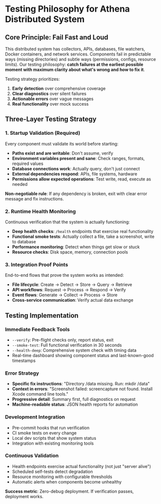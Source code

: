 # Testing Philosophy for Athena Distributed System

## Core Principle: Fail Fast and Loud

This distributed system has collectors, APIs, databases, file watchers, Docker containers, and network services. Components fail in predictable ways (missing directories) and subtle ways (permissions, configs, resource limits). Our testing philosophy: **catch failures at the earliest possible moment with maximum clarity about what's wrong and how to fix it**.

Testing strategy prioritizes:
1. **Early detection** over comprehensive coverage
2. **Clear diagnostics** over silent failures  
3. **Actionable errors** over vague messages
4. **Real functionality** over mock success

## Three-Layer Testing Strategy

### 1. Startup Validation (Required)
Every component must validate its world before starting:
- **Paths exist and are writable**: Don't assume, verify
- **Environment variables present and sane**: Check ranges, formats, required values
- **Database connections work**: Actually query, don't just connect
- **External dependencies respond**: APIs, file systems, hardware
- **Permissions allow expected operations**: Test write, read, execute as needed

**Non-negotiable rule**: If any dependency is broken, exit with clear error message and fix instructions.

### 2. Runtime Health Monitoring
Continuous verification that the system is actually functioning:
- **Deep health checks**: `/health` endpoints that exercise real functionality
- **Functional smoke tests**: Actually collect a file, take a screenshot, write to database
- **Performance monitoring**: Detect when things get slow or stuck
- **Resource checks**: Disk space, memory, connection pools

### 3. Integration Proof Points
End-to-end flows that prove the system works as intended:
- **File lifecycle**: Create → Detect → Store → Query → Retrieve
- **API workflows**: Request → Process → Respond → Verify
- **Event flows**: Generate → Collect → Process → Store
- **Cross-service communication**: Verify actual data exchange

## Testing Implementation

### Immediate Feedback Tools
- `--verify`: Pre-flight checks only, report status, exit
- `--smoke-test`: Full functional verification in 30 seconds
- `--health-deep`: Comprehensive system check with timing data
- Real-time dashboard showing component status and last-known-good timestamps

### Error Strategy
- **Specific fix instructions**: "Directory /data missing. Run: mkdir /data"
- **Context in errors**: "Screenshot failed: screencapture not found. Install Xcode command line tools."
- **Progressive detail**: Summary first, full diagnostics on request
- **Machine-readable status**: JSON health reports for automation

### Development Integration
- Pre-commit hooks that run verification
- CI smoke tests on every change
- Local dev scripts that show system status
- Integration with existing monitoring tools

### Continuous Validation
- Health endpoints exercise actual functionality (not just "server alive")
- Scheduled self-tests detect degradation
- Resource monitoring with configurable thresholds
- Automatic alerts when components become unhealthy

**Success metric**: Zero-debug deployment. If verification passes, deployment works.